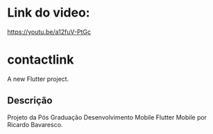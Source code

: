# Link do video:
https://youtu.be/a12fuV-PtGc
# contactlink

A new Flutter project.

## Descrição

Projeto da Pós Graduação Desenvolvimento Mobile
Flutter Mobile por Ricardo Bavaresco.

